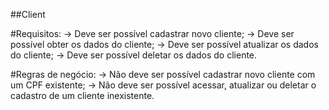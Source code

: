 ##Client

#Requisitos:
-> Deve ser possível cadastrar novo cliente;
-> Deve ser possível obter os dados do cliente;
-> Deve ser possível atualizar os dados do cliente;
-> Deve ser possível deletar os dados do cliente.



#Regras de negócio:
-> Não deve ser possível cadastrar novo cliente com um CPF existente;
-> Não deve ser possível acessar, atualizar ou deletar o cadastro de um cliente inexistente.
